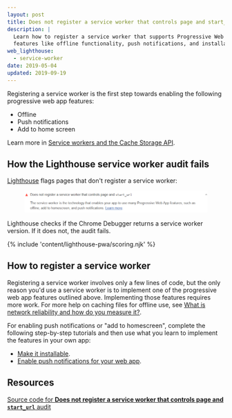 ```yaml
---
layout: post
title: Does not register a service worker that controls page and start_url
description: |
  Learn how to register a service worker that supports Progressive Web App
  features like offline functionality, push notifications, and installability.
web_lighthouse:
  - service-worker
date: 2019-05-04
updated: 2019-09-19
---
```


Registering a service worker is the first step towards enabling the following
progressive web app features:

- Offline
- Push notifications
- Add to home screen

Learn more in [Service workers and the Cache Storage API](/service-workers-cache-storage/).

## How the Lighthouse service worker audit fails

[Lighthouse](https://developers.google.com/web/tools/lighthouse/)
flags pages that don't register a service worker:

<figure class="w-figure">
  <img class="w-screenshot" src="service-worker.png" alt="Lighthouse audit showing site doesn't register a service worker">
</figure>

Lighthouse checks if the Chrome Debugger returns a service worker version.
If it does not, the audit fails.

{% include 'content/lighthouse-pwa/scoring.njk' %}

## How to register a service worker

Registering a service worker involves only a few lines of code, but the only
reason you'd use a service worker is to implement one of the progressive
web app features outlined above.
Implementing those features requires more work.
For more help on caching files for offline use, see
[What is network reliability and how do you measure it?](/network-connections-unreliable).

For enabling push notifications or "add to homescreen", complete the
following step-by-step tutorials and then use what you learn to implement
the features in your own app:

- [Make it installable](/codelab-make-installable/).
- [Enable push notifications for your web app](https://codelabs.developers.google.com/codelabs/push-notifications).

## Resources

[Source code for **Does not register a service worker that controls page and `start_url`** audit](https://github.com/GoogleChrome/lighthouse/blob/master/lighthouse-core/audits/service-worker.js)

